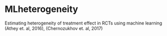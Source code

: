 # MLheterogeneity
Estimating heterogeneity of treatment effect in RCTs using machine learning (Athey et. al, 2016), (Chernozukhov et. al, 2017)
